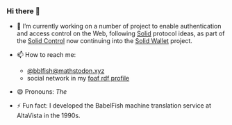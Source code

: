 ### Hi there 👋


<!--
**bblfish/bblfish** is a ✨ _special_ ✨ repository because its `README.md` (this file) appears on your GitHub profile.
- 🌱 I’m currently learning ..
- 👯 I’m looking to collaborate on ...
- 🤔 I’m looking for help with ...
- 💬 Ask me about ...
-->

- 🔭 I’m currently working on a number of project to enable authentication and access control on the Web, following [Solid](https://github.com/solid/) protocol ideas, as part of the [Solid Control](https://github.com/co-operating-systems/solid-control) now continuing into the [Solid Wallet](https://nlnet.nl/project/SolidWallet/index.html) project.

- 📫 How to reach me: 
   + <a href="https://mathstodon.xyz/@bblfish" rel="me">@bblfish@mathstodon.xyz</a>
   + social network in my [foaf rdf profile](https://bblfish.net/people/henry/card#)
- 😄 Pronouns: *The*
- ⚡ Fun fact: I developed the BabelFish machine translation service at AltaVista in the 1990s.
